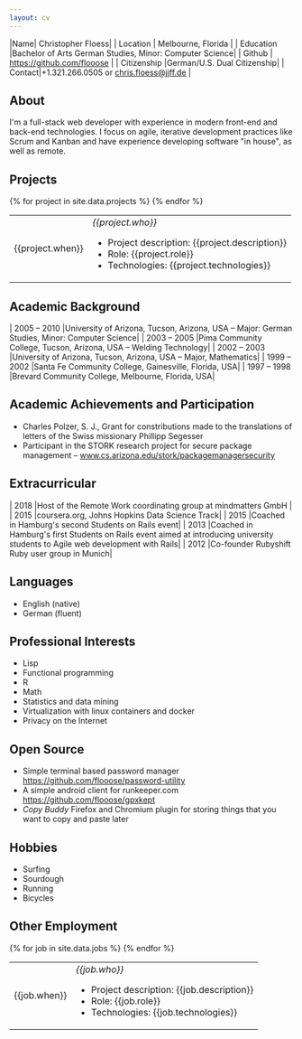 ```yaml
---
layout: cv
---
```


|Name| Christopher Floess|
| Location | Melbourne, Florida |
| Education	|Bachelor of Arts German Studies, Minor: Computer Science|
| Github | https://github.com/flooose |
| Citizenship |German/U.S. Dual Citizenship|
| Contact|+1.321.266.0505 or chris.floess@jjff.de |

## About

I'm a full-stack web developer with experience in modern front-end and back-end
technologies. I focus on agile, iterative development practices like Scrum and
Kanban and have experience developing software "in house", as well as remote.

## Projects

<table>
	{% for project in site.data.projects %}
	<tr>
		<td>{{project.when}}</td>
		<td>
			<em>{{project.who}}</em>
			<ul class="project-details">
				<li>Project description: {{project.description}}</li>
				<li>Role: {{project.role}}</li>
				<li>Technologies: {{project.technologies}}</li>
			</ul>
		</td>
	</tr>
	{% endfor %}
</table>

## Academic Background

| 2005 &ndash; 2010 |University of Arizona, Tucson, Arizona, USA – Major: German Studies, Minor: Computer Science|
| 2003 &ndash; 2005 |Pima Community College, Tucson, Arizona, USA – Welding Technology|
| 2002 &ndash; 2003 |University of Arizona, Tucson, Arizona, USA – Major, Mathematics|
| 1999 &ndash; 2002 |Santa Fe Community College, Gainesville, Florida, USA|
| 1997 &ndash; 1998 |Brevard Community College, Melbourne, Florida, USA|

## Academic Achievements and Participation

- Charles Polzer, S. J., Grant for constributions made to the translations of letters of the Swiss missionary Phillipp Segesser
- Participant in the STORK research project for secure package management – www.cs.arizona.edu/stork/packagemanagersecurity

## Extracurricular

| 2018 |Host of the Remote Work coordinating group at mindmatters GmbH   |
| 2015 |coursera.org, Johns Hopkins Data Science Track|
| 2015 |Coached in Hamburg's second Students on Rails event|
| 2013 |Coached in Hamburg's first Students on Rails event aimed at introducing university students to Agile web development with Rails|
| 2012 |Co-founder Rubyshift Ruby user group in Munich|

## Languages

- English (native)
- German (fluent)

## Professional Interests

- Lisp
- Functional programming
- R
- Math
- Statistics and data mining
- Virtualization with linux containers and docker
- Privacy on the Internet

## Open Source

- Simple terminal based password manager https://github.com/flooose/password-utility
- A simple android client for runkeeper.com https://github.com/flooose/gpxkept
- _Copy Buddy_ Firefox and Chromium plugin for storing things that you want to copy and paste later

## Hobbies

- Surfing
- Sourdough
- Running
- Bicycles

## Other Employment

<table>
	{% for job in site.data.jobs %}
	<tr>
		<td>{{job.when}}</td>
		<td>
			<em>{{job.who}}</em>
			<ul class="project-details">
				<li>Project description: {{job.description}}</li>
				<li>Role: {{job.role}}</li>
				<li>Technologies: {{job.technologies}}</li>
			</ul>
		</td>
	</tr>
	{% endfor %}
</table>
